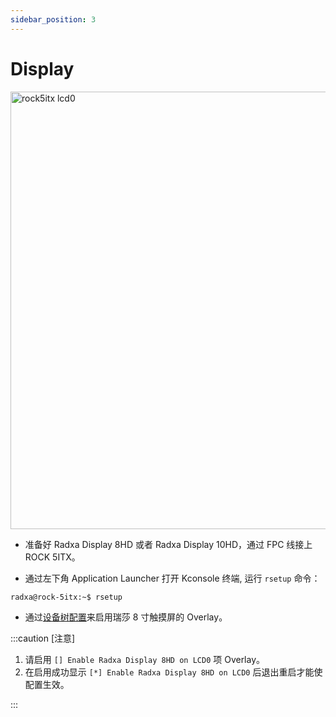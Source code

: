```yaml
---
sidebar_position: 3
---
```


# Display

<img src="/img/rock5itx/rock5itx-lcd0.webp" alt="rock5itx lcd0" width="700" />

- 准备好 Radxa Display 8HD 或者 Radxa Display 10HD，通过 FPC 线接上 ROCK 5ITX。

- 通过左下角 Application Launcher 打开 Kconsole 终端, 运行 `rsetup` 命令：

```bash
radxa@rock-5itx:~$ rsetup
```

- 通过[设备树配置](../os-config/rsetup#overlays)来启用瑞莎 8 寸触摸屏的 Overlay。

:::caution [注意]

1. 请启用 `[] Enable Radxa Display 8HD on LCD0` 项 Overlay。
2. 在启用成功显示 `[*] Enable Radxa Display 8HD on LCD0` 后退出重启才能使配置生效。

:::
